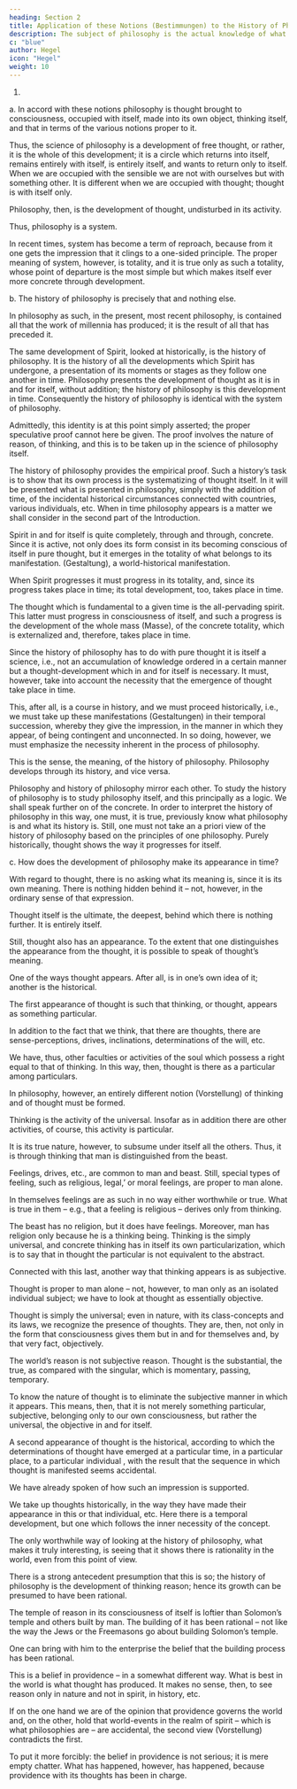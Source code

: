 ```yaml
---
heading: Section 2
title: Application of these Notions (Bestimmungen) to the History of Philosophy
description: The subject of philosophy is the actual knowledge of what truly is.
c: "blue"
author: Hegel
icon: "Hegel"
weight: 10
---
```



1. 

a. In accord with these notions philosophy is thought brought to consciousness, occupied with itself, made into its own object, thinking itself, and that in terms of the various notions proper to it. 

Thus, the science of philosophy is a development of free thought, or rather, it is the whole of this development; it is a circle which returns into itself, remains entirely with itself, is entirely itself, and wants to return only to itself. When we are occupied with the sensible we are not with ourselves but with something other. It is different when we are occupied with thought; thought is with itself only. 

Philosophy, then, is the development of thought, undisturbed in its activity. 

Thus, philosophy is a system.

In recent times, system has become a term of reproach, because from it one gets the impression that it clings to a one-sided principle. The proper meaning of system, however, is totality, and it is true only as such a totality, whose point of departure is the most simple but which makes itself ever more concrete through development.

b. The history of philosophy is precisely that and nothing else. 

In philosophy as such, in the present, most recent philosophy, is contained all that the work of millennia has produced; it is the result of all that has preceded it.

The same development of Spirit, looked at historically, is the history of philosophy. It is the history of all the developments which Spirit has undergone, a presentation of its moments or stages as they follow one another in time. Philosophy presents the development of thought as it is in and for itself, without addition; the history of philosophy is this development in time. Consequently the history of philosophy is identical with the system of philosophy. 

Admittedly, this identity is at this point simply asserted; the proper speculative proof cannot here be given. The proof involves the nature of reason, of thinking, and this is to be taken up in the science of philosophy itself. 

The history of philosophy provides the empirical proof. Such a history’s task is to show that its own process is the systematizing of thought itself. In it will be presented what is presented in philosophy, simply with the addition of time, of the incidental historical circumstances connected with countries, various individuals, etc. When in time philosophy appears is a matter we shall consider in the second part of the Introduction.

Spirit in and for itself is quite completely, through and through, concrete. Since it is active, not only does its form consist in its becoming conscious of itself in pure thought, but it emerges in the totality of what belongs to its manifestation. (Gestaltung), a world-historical manifestation. 

When Spirit progresses it must progress in its totality, and, since its progress takes place in time; its total development, too, takes place in time. 

The thought which is fundamental to a given time is the all-pervading spirit. This latter must progress in consciousness of itself, and such a progress is the development of the whole mass (Masse), of the concrete totality, which is externalized and, therefore, takes place in time.

Since the history of philosophy has to do with pure thought it is itself a science, i.e., not an accumulation of knowledge ordered in a certain manner but a thought-development which in and for itself is necessary. It must, however, take into account the necessity that the emergence of thought take place in time. 

This, after all, is a course in history, and we must proceed historically, i.e., we must take up these manifestations (Gestaltungen) in their temporal succession, whereby they give the impression, in the manner in which they appear, of being contingent and unconnected. In so doing, however, we must emphasize the necessity inherent in the process of philosophy.

This is the sense, the meaning, of the history of philosophy. Philosophy develops through its history, and vice versa. 

Philosophy and history of philosophy mirror each other. To study the history of philosophy is to study philosophy itself, and this principally as a logic. We shall speak further on of the concrete. In order to interpret the history of philosophy in this way, one must, it is true, previously know what philosophy is and what its history is. Still, one must not take an a priori view of the history of philosophy based on the principles of one philosophy. Purely historically, thought shows the way it progresses for itself.

c. How does the development of philosophy make its appearance in time? 

With regard to thought, there is no asking what its meaning is, since it is its own meaning. There is nothing hidden behind it – not, however, in the ordinary sense of that expression.

Thought itself is the ultimate, the deepest, behind which there is nothing further. It is entirely itself. 

Still, thought also has an appearance. To the extent that one distinguishes the appearance from the thought, it is possible to speak of thought’s meaning. 

One of the ways thought appears. After all, is in one’s own idea of it; another is the historical.

The first appearance of thought is such that thinking, or thought, appears as something particular. 

In addition to the fact that we think, that there are thoughts, there are sense-perceptions, drives, inclinations, determinations of the will, etc. 

We have, thus, other faculties or activities of the soul which possess a right equal to that of thinking. In this way, then, thought is there as a particular among particulars. 

In philosophy, however, an entirely different notion (Vorstellung) of thinking and of thought must be formed. 

Thinking is the activity of the universal. Insofar as in addition there are other activities, of course, this activity is particular. 

It is its true nature, however, to subsume under itself all the others. Thus, it is through thinking that man is distinguished from the beast. 

Feelings, drives, etc., are common to man and beast. Still, special types of feeling, such as religious, legal,’ or moral feelings, are proper to man alone. 

In themselves feelings are as such in no way either worthwhile or true. What is true in them – e.g., that a feeling is religious – derives only from thinking. 

The beast has no religion, but it does have feelings. Moreover, man has religion only because he is a thinking being. Thinking is the simply universal, and concrete thinking has in itself its own particularization, which is to say that in thought the particular is not equivalent to the abstract.

Connected with this last, another way that thinking appears is as subjective. 

Thought is proper to man alone – not, however, to man only as an isolated individual subject; we have to look at thought as essentially objective. 

Thought is simply the universal; even in nature, with its class-concepts and its laws, we recognize the presence of thoughts. They are, then, not only in the form that consciousness gives them but in and for themselves and, by that very fact, objectively. 

The world’s reason is not subjective reason. Thought is the substantial, the true, as compared with the singular, which is momentary, passing, temporary. 

To know the nature of thought is to eliminate the subjective manner in which it appears. This means, then, that it is not merely something particular, subjective, belonging only to our own consciousness, but rather the universal, the objective in and for itself.

A second appearance of thought is the historical, according to which the determinations of thought have emerged at a particular time, in a particular place, to a particular individual , with the result that the sequence in which thought is manifested seems accidental. 

We have already spoken of how such an impression is supported. 

We take up thoughts historically, in the way they have made their appearance in this or that individual, etc. Here there is a temporal development, but one which follows the inner necessity of the concept.

The only worthwhile way of looking at the history of philosophy, what makes it truly interesting, is seeing that it shows there is rationality in the world, even from this point of view. 

There is a strong antecedent presumption that this is so; the history of philosophy is the development of thinking reason; hence its growth can be presumed to have been rational. 

The temple of reason in its consciousness of itself is loftier than Solomon’s temple and others built by man. The building of it has been rational – not like the way the Jews or the Freemasons go about building Solomon’s temple.

One can bring with him to the enterprise the belief that the building process has been rational. 

This is a belief in providence – in a somewhat different way. What is best in the world is what thought has produced. It makes no sense, then, to see reason only in nature and not in spirit, in history, etc. 

If on the one hand we are of the opinion that providence governs the world and, on the other, hold that world-events in the realm of spirit – which is what philosophies are – are accidental, the second view (Vorstellung) contradicts the first. 

To put it more forcibly: the belief in providence is not serious; it is mere empty chatter. What has happened, however, has happened, because providence with its thoughts has been in charge.
